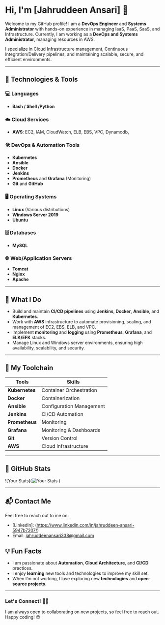 # Hi, I'm [Jahruddeen Ansari] 👋

Welcome to my GitHub profile! I am a **DevOps Engineer** and **Systems Administrator** with hands-on experience in managing IaaS, PaaS, SaaS, and Infrastructure. Currently, I am working as a **DevOps and Systems Administrator**, managing resources in AWS.

I specialize in Cloud Infrastructure management, Continuous Integration/Delivery pipelines, and maintaining scalable, secure, and efficient environments.

---

## 🔧 Technologies & Tools

### 💻 **Languages**
- **Bash / Shell /Python**

### ☁️ **Cloud Services**
- **AWS**: EC2, IAM, CloudWatch, ELB, EBS, VPC, Dynamodb,
  
### 🛠️ **DevOps & Automation Tools**
- **Kubernetes**
- **Ansible**
- **Docker**
- **Jenkins**
- **Prometheus** and **Grafana** (Monitoring)
- **Git** and **GitHub**

### 🖥️ **Operating Systems**
- **Linux** (Various distributions)
- **Windows Server 2019**
- **Ubuntu**

### 🗄️ **Databases**
- **MySQL**

### 🌐 **Web/Application Servers**
- **Tomcat**
- **Nginx**
- **Apache**
---

## 🚀 What I Do

- Build and maintain **CI/CD pipelines** using **Jenkins**, **Docker**, **Ansible**, and **Kubernetes**.
- Work with **AWS** infrastructure to automate provisioning, scaling, and management of EC2, EBS, ELB, and VPC.
- Implement **monitoring** and **logging** using **Prometheus**, **Grafana**, and **ELK/EFK** stacks.
- Manage Linux and Windows server environments, ensuring high availability, scalability, and security.

---

## 🧰 My Toolchain

| **Tools**       | **Skills**      |
|-----------------|-----------------|
| **Kubernetes**  | Container Orchestration |
| **Docker**      | Containerization |
| **Ansible**     | Configuration Management |
| **Jenkins**     | CI/CD Automation |
| **Prometheus**  | Monitoring |
| **Grafana**     | Monitoring & Dashboards |
| **Git**         | Version Control |
| **AWS**         | Cloud Infrastructure |

---

## 📂 GitHub Stats

![Your Stats](![Your Stats](https://github-readme-stats.vercel.app/api?username=jahruddeen&show_icons=true&count_private=true&hide=prs&theme=radical)
) <!-- Replace with your GitHub username -->

---

## 📬 Contact Me

Feel free to reach out to me on:

- [LinkedIn]: (https://www.linkedin.com/in/jahruddeen-ansari-5947b7207/) <!-- Replace with your LinkedIn profile link -->
- Email: jahruddeenansari338@gmail.com

## 💡 Fun Facts

- I am passionate about **Automation**, **Cloud Architecture**, and **CI/CD** practices.
- I enjoy **learning** new tools and technologies to improve my skill set.
- When I’m not working, I love exploring new **technologies** and **open-source projects**.

---

### Let's Connect! 👨‍💻

I am always open to collaborating on new projects, so feel free to reach out. Happy coding! 😊
